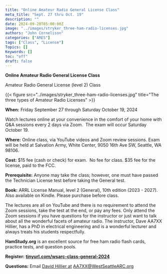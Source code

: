 ```yaml
---
title: "Online Amateur Radio General License Class"
meta_title: "Sept. 27 thru Oct. 19"
description: ""
date: 2024-09-20T05:00:00Z
image: "../images/stryker_three-ham-radio-licenses.jpg"
authors: "John Cornelison"
categories: ["ARES"]
tags: ["Class", "License"]
Topics: []
Keywords: []
toc: "off"
draft: false
---
```


**Online Amateur Radio General License Class**

Amateur Radio General License (level 2) Class

{{< figure src="../images/stryker_three-ham-radio-licenses.jpg" title="The three types of Amateur Radio Licenses" >}}

**When:** Friday September 27 through Saturday October 19, 2024

Watch lectures online at your convenience in the comfort of your home with Q&A sessions every 2 days via Zoom.  The exam will occur Saturday October 19.

**Where:** Online class, via YouTube videos and Zoom review sessions. Exam will be held at Salvation Army, White Center, 9050 16th Ave SW, Seattle, WA 98106.

**Cost:** $15 fee (cash or check) for exam.  No fee for class. $35 fee for the license, paid to the FCC.

**Prerequisite:** Anyone may take the class; however, one must have passed the Technician License test before taking the General test.

**Book:** ARRL License Manual, level 2 (General), 10th edition (2023 - 2027).  Also available on Kindle. Please purchase before class.

The lectures are all on YouTube and there is no requirement to attend the Zoom sessions, take the test at the end, or pay any fees. Only attend the Zoom sessions if you have questions for the instructor or just want to talk about all the wonderful facets of amateur radio. The instructor, Dave AA7XX Hillier, has a PhD in electrical engineering and is a wonderful lecturer and always treats his students respectfully.

**HamStudy.org** is an excellent source for free ham radio flash cards, practice tests, and
question pools.

**Register:** **[tinyurl.com/wsarc-class-general-2024](http://tinyurl.com/wsarc-class-general-2024)**

**Questions:** Email [David Hillier at](mailto:AA7XX@westseattlearc.org) [AA7XX@WestSeattleARC.org](mailto:AA7XX@westseattlearc.org)
